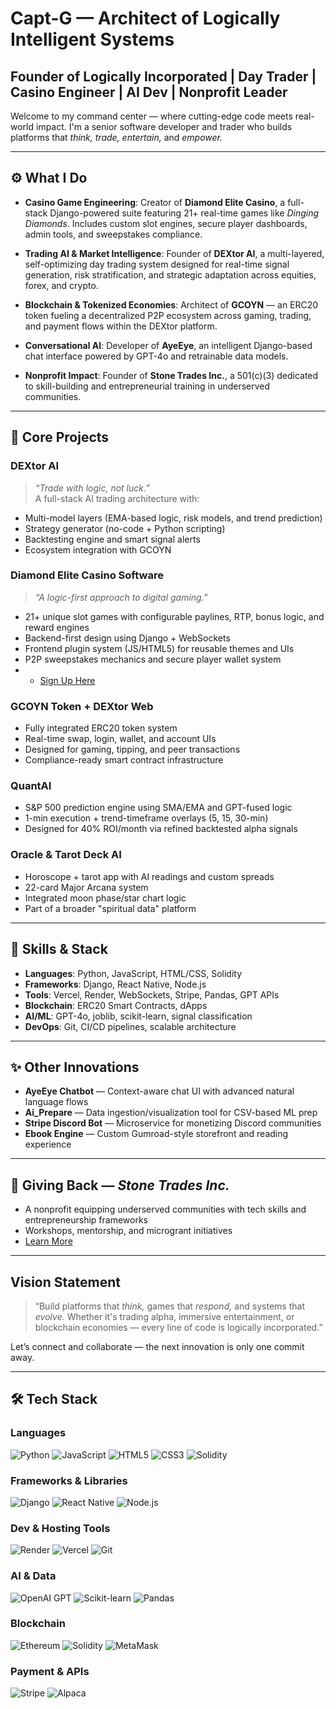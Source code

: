 # Capt-G — Architect of Logically Intelligent Systems  
## Founder of Logically Incorporated | Day Trader | Casino Engineer | AI Dev | Nonprofit Leader  

Welcome to my command center — where cutting-edge code meets real-world impact. I'm a senior software developer and trader who builds platforms that *think, trade, entertain,* and *empower.*

---

## ⚙️ What I Do

- **Casino Game Engineering**: Creator of **Diamond Elite Casino**, a full-stack Django-powered suite featuring 21+ real-time games like *Dinging Diamonds*. Includes custom slot engines, secure player dashboards, admin tools, and sweepstakes compliance.
  
- **Trading AI & Market Intelligence**: Founder of **DEXtor AI**, a multi-layered, self-optimizing day trading system designed for real-time signal generation, risk stratification, and strategic adaptation across equities, forex, and crypto.

- **Blockchain & Tokenized Economies**: Architect of **GCOYN** — an ERC20 token fueling a decentralized P2P ecosystem across gaming, trading, and payment flows within the DEXtor platform.

- **Conversational AI**: Developer of **AyeEye**, an intelligent Django-based chat interface powered by GPT-4o and retrainable data models.

- **Nonprofit Impact**: Founder of **Stone Trades Inc.**, a 501(c)(3) dedicated to skill-building and entrepreneurial training in underserved communities.

---

## 🧠 Core Projects

### **DEXtor AI**
> *“Trade with logic, not luck.”*  
A full-stack AI trading architecture with:
- Multi-model layers (EMA-based logic, risk models, and trend prediction)
- Strategy generator (no-code + Python scripting)
- Backtesting engine and smart signal alerts
- Ecosystem integration with GCOYN

### **Diamond Elite Casino Software**
> *“A logic-first approach to digital gaming.”*  
- 21+ unique slot games with configurable paylines, RTP, bonus logic, and reward engines  
- Backend-first design using Django + WebSockets  
- Frontend plugin system (JS/HTML5) for reusable themes and UIs  
- P2P sweepstakes mechanics and secure player wallet system
- - [Sign Up Here](https://DiamondCasinoGames.com)

### **GCOYN Token + DEXtor Web**
- Fully integrated ERC20 token system  
- Real-time swap, login, wallet, and account UIs  
- Designed for gaming, tipping, and peer transactions  
- Compliance-ready smart contract infrastructure

### **QuantAI**
- S&P 500 prediction engine using SMA/EMA and GPT-fused logic  
- 1-min execution + trend-timeframe overlays (5, 15, 30-min)  
- Designed for 40% ROI/month via refined backtested alpha signals

### **Oracle & Tarot Deck AI**
- Horoscope + tarot app with AI readings and custom spreads  
- 22-card Major Arcana system  
- Integrated moon phase/star chart logic  
- Part of a broader "spiritual data" platform

---

## 🔧 Skills & Stack

- **Languages**: Python, JavaScript, HTML/CSS, Solidity  
- **Frameworks**: Django, React Native, Node.js  
- **Tools**: Vercel, Render, WebSockets, Stripe, Pandas, GPT APIs  
- **Blockchain**: ERC20 Smart Contracts, dApps  
- **AI/ML**: GPT-4o, joblib, scikit-learn, signal classification  
- **DevOps**: Git, CI/CD pipelines, scalable architecture  

---

## ✨ Other Innovations

- **AyeEye Chatbot** — Context-aware chat UI with advanced natural language flows  
- **Ai_Prepare** — Data ingestion/visualization tool for CSV-based ML prep  
- **Stripe Discord Bot** — Microservice for monetizing Discord communities  
- **Ebook Engine** — Custom Gumroad-style storefront and reading experience  

---

## 🫶 Giving Back — *Stone Trades Inc.*

- A nonprofit equipping underserved communities with tech skills and entrepreneurship frameworks  
- Workshops, mentorship, and microgrant initiatives  
- [Learn More](https://stonetradesinc.com)

---

## Vision Statement

> “Build platforms that *think,* games that *respond,* and systems that *evolve.* Whether it's trading alpha, immersive entertainment, or blockchain economies — every line of code is logically incorporated.”

Let’s connect and collaborate — the next innovation is only one commit away.

---

## 🛠 Tech Stack

### Languages  
![Python](https://img.shields.io/badge/Python-3776AB?style=for-the-badge&logo=python&logoColor=white)
![JavaScript](https://img.shields.io/badge/JavaScript-F7DF1E?style=for-the-badge&logo=javascript&logoColor=black)
![HTML5](https://img.shields.io/badge/HTML5-E34F26?style=for-the-badge&logo=html5&logoColor=white)
![CSS3](https://img.shields.io/badge/CSS3-1572B6?style=for-the-badge&logo=css3&logoColor=white)
![Solidity](https://img.shields.io/badge/Solidity-363636?style=for-the-badge&logo=solidity&logoColor=white)

### Frameworks & Libraries  
![Django](https://img.shields.io/badge/Django-092E20?style=for-the-badge&logo=django&logoColor=white)
![React Native](https://img.shields.io/badge/React_Native-20232A?style=for-the-badge&logo=react&logoColor=61DAFB)
![Node.js](https://img.shields.io/badge/Node.js-339933?style=for-the-badge&logo=nodedotjs&logoColor=white)

### Dev & Hosting Tools  
![Render](https://img.shields.io/badge/Render-46E3B7?style=for-the-badge&logo=render&logoColor=black)
![Vercel](https://img.shields.io/badge/Vercel-000000?style=for-the-badge&logo=vercel&logoColor=white)
![Git](https://img.shields.io/badge/Git-F05032?style=for-the-badge&logo=git&logoColor=white)

### AI & Data  
![OpenAI GPT](https://img.shields.io/badge/GPT_API-412991?style=for-the-badge&logo=openai&logoColor=white)
![Scikit-learn](https://img.shields.io/badge/scikit--learn-F7931E?style=for-the-badge&logo=scikit-learn&logoColor=white)
![Pandas](https://img.shields.io/badge/Pandas-150458?style=for-the-badge&logo=pandas&logoColor=white)

### Blockchain  
![Ethereum](https://img.shields.io/badge/Ethereum-3C3C3D?style=for-the-badge&logo=ethereum&logoColor=white)
![Solidity](https://img.shields.io/badge/Solidity-363636?style=for-the-badge&logo=solidity&logoColor=white)
![MetaMask](https://img.shields.io/badge/MetaMask-F6851B?style=for-the-badge&logo=metamask&logoColor=white)

### Payment & APIs  
![Stripe](https://img.shields.io/badge/Stripe-008CDD?style=for-the-badge&logo=stripe&logoColor=white)
![Alpaca](https://img.shields.io/badge/Alpaca_API-000000?style=for-the-badge&logo=data:image/svg+xml;base64,...&logoColor=white) <!-- Use a placeholder or SVG icon if needed -->

